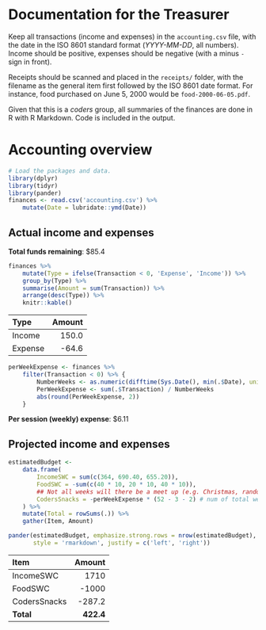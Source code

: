 Documentation for the Treasurer
===============================

Keep all transactions (income and expenses) in the `accounting.csv` file, with the date in the ISO 8601 standard format (*YYYY-MM-DD*, all numbers). Income should be positive, expenses should be negative (with a minus `-` sign in front).

Receipts should be scanned and placed in the `receipts/` folder, with the filename as the general item first followed by the ISO 8601 date format. For instance, food purchased on June 5, 2000 would be `food-2000-06-05.pdf`.

Given that this is a *coders* group, all summaries of the finances are done in R with R Markdown. Code is included in the output.

Accounting overview
===================

``` r
# Load the packages and data.
library(dplyr)
library(tidyr)
library(pander)
finances <- read.csv('accounting.csv') %>% 
    mutate(Date = lubridate::ymd(Date))
```

Actual income and expenses
--------------------------

**Total funds remaining**: $85.4

``` r
finances %>% 
    mutate(Type = ifelse(Transaction < 0, 'Expense', 'Income')) %>% 
    group_by(Type) %>% 
    summarise(Amount = sum(Transaction)) %>% 
    arrange(desc(Type)) %>% 
    knitr::kable()
```

| Type    |  Amount|
|:--------|-------:|
| Income  |   150.0|
| Expense |   -64.6|

``` r
perWeekExpense <- finances %>% 
    filter(Transaction < 0) %>% {
        NumberWeeks <- as.numeric(difftime(Sys.Date(), min(.$Date), units = 'weeks'))
        PerWeekExpense <- sum(.$Transaction) / NumberWeeks
        abs(round(PerWeekExpense, 2))
    }
```

**Per session (weekly) expense**: $6.11

Projected income and expenses
-----------------------------

``` r
estimatedBudget <- 
    data.frame(
        IncomeSWC = sum(c(364, 690.40, 655.20)),
        FoodSWC = -sum(c(40 * 10, 20 * 10, 40 * 10)),
        ## Not all weeks will there be a meet up (e.g. Christmas, random weeks).
        CodersSnacks = -perWeekExpense * (52 - 3 - 2) # num of total weeks
    ) %>%
    mutate(Total = rowSums(.)) %>%
    gather(Item, Amount)

pander(estimatedBudget, emphasize.strong.rows = nrow(estimatedBudget), 
       style = 'rmarkdown', justify = c('left', 'right'))
```

| Item         |     Amount|
|:-------------|----------:|
| IncomeSWC    |       1710|
| FoodSWC      |      -1000|
| CodersSnacks |     -287.2|
| **Total**    |  **422.4**|
